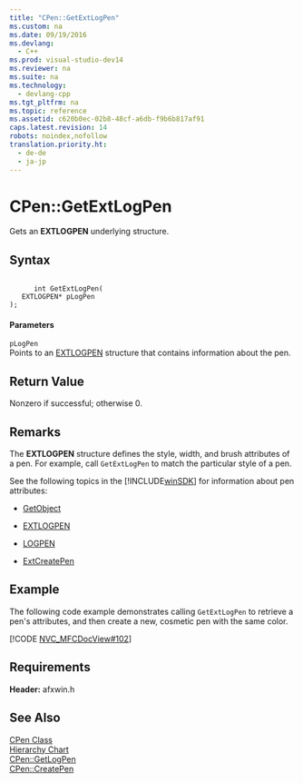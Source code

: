 ```yaml
---
title: "CPen::GetExtLogPen"
ms.custom: na
ms.date: 09/19/2016
ms.devlang: 
  - C++
ms.prod: visual-studio-dev14
ms.reviewer: na
ms.suite: na
ms.technology: 
  - devlang-cpp
ms.tgt_pltfrm: na
ms.topic: reference
ms.assetid: c620b0ec-02b8-48cf-a6db-f9b6b817af91
caps.latest.revision: 14
robots: noindex,nofollow
translation.priority.ht: 
  - de-de
  - ja-jp
---
```

# CPen::GetExtLogPen
Gets an **EXTLOGPEN** underlying structure.  
  
## Syntax  
  
```  
  
      int GetExtLogPen(  
   EXTLOGPEN* pLogPen   
);  
```  
  
#### Parameters  
 `pLogPen`  
 Points to an [EXTLOGPEN](http://msdn.microsoft.com/library/windows/desktop/dd162711) structure that contains information about the pen.  
  
## Return Value  
 Nonzero if successful; otherwise 0.  
  
## Remarks  
 The **EXTLOGPEN** structure defines the style, width, and brush attributes of a pen. For example, call `GetExtLogPen` to match the particular style of a pen.  
  
 See the following topics in the [!INCLUDE[winSDK](../vs140/includes/winSDK_md.md)] for information about pen attributes:  
  
-   [GetObject](http://msdn.microsoft.com/library/windows/desktop/dd144904)  
  
-   [EXTLOGPEN](http://msdn.microsoft.com/library/windows/desktop/dd162711)  
  
-   [LOGPEN](http://msdn.microsoft.com/library/windows/desktop/dd145041)  
  
-   [ExtCreatePen](http://msdn.microsoft.com/library/windows/desktop/dd162705)  
  
## Example  
 The following code example demonstrates calling `GetExtLogPen` to retrieve a pen's attributes, and then create a new, cosmetic pen with the same color.  
  
 [!CODE [NVC_MFCDocView#102](../CodeSnippet/VS_Snippets_Cpp/NVC_MFCDocView#102)]  
  
## Requirements  
 **Header:** afxwin.h  
  
## See Also  
 [CPen Class](../vs140/CPen-Class.md)   
 [Hierarchy Chart](../vs140/Hierarchy-Chart.md)   
 [CPen::GetLogPen](../vs140/CPen--GetLogPen.md)   
 [CPen::CreatePen](../vs140/CPen--CreatePen.md)